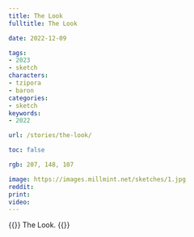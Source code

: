 ```yaml
---
title: The Look
fulltitle: The Look

date: 2022-12-09

tags:
- 2023
- sketch
characters:
- tzipora
- baron
categories:
- sketch
keywords:
- 2022

url: /stories/the-look/

toc: false

rgb: 207, 148, 107

image: https://images.millmint.net/sketches/1.jpg
reddit:
print:
video:
---
```

{{<note caption>}}
The Look.
{{</note>}}
